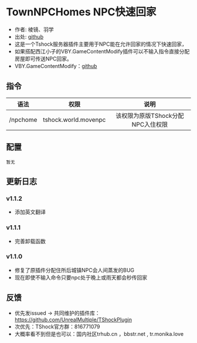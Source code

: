 # TownNPCHomes NPC快速回家

- 作者: 棱镜、羽学
- 出处: [github](https://www.bbstr.net/r/72/)
- 这是一个Tshock服务器插件主要用于NPC能在允许回家的情况下快速回家，  
- 如果搭配西江小子的VBY.GameContentModify插件可以不输入指令直接分配房屋即可传送NPC回家。
- VBY.GameContentModify：[github](https://github.com/xuyuwtu/MyPlugin/tree/master/src/VBY)

## 指令

| 语法       |          权限          |          说明           |
|----------|:--------------------:|:---------------------:|
| /npchome | tshock.world.movenpc | 该权限为原版TShock分配NPC入住权限 |

## 配置

```json5
暂无
```

## 更新日志


### v1.1.2
- 添加英文翻译 
### v1.1.1
- 完善卸载函数
### v1.1.0
- 修复了原插件分配住所后城镇NPC会人间蒸发的BUG
- 现在即使不输入命令只要npc处于晚上或雨天都会秒传回家

## 反馈
- 优先发issued -> 共同维护的插件库：https://github.com/UnrealMultiple/TShockPlugin
- 次优先：TShock官方群：816771079
- 大概率看不到但是也可以：国内社区trhub.cn ，bbstr.net , tr.monika.love